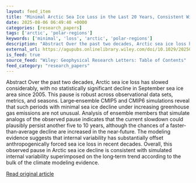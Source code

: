 ```yaml
---
layout: feed_item
title: "Minimal Arctic Sea Ice Loss in the Last 20 Years, Consistent With Internal Climate Variability"
date: 2025-08-06 06:49:40 +0000
categories: [research_papers]
tags: ['arctic', 'polar-regions']
keywords: ['minimal', 'loss', 'arctic', 'polar-regions']
description: "Abstract Over the past two decades, Arctic sea ice loss has slowed considerably, with no statistically significant decline in September sea ice area since 2005"
external_url: https://agupubs.onlinelibrary.wiley.com/doi/10.1029/2025GL116175?af=R
is_feed: true
source_feed: "Wiley: Geophysical Research Letters: Table of Contents"
feed_category: "research_papers"
---
```


Abstract Over the past two decades, Arctic sea ice loss has slowed considerably, with no statistically significant decline in September sea ice area since 2005. This pause is robust across observational data sets, metrics, and seasons. Large‐ensemble CMIP5 and CMIP6 simulations reveal that such periods with minimal sea ice decline under increasing greenhouse gas emissions are not unusual. Analysis of ensemble members that simulate analogs of the observed pause indicates that the current slowdown could plausibly persist another five to 10 years, although the chances of a faster‐than‐average decline are increased in the near‐future. The modeling evidence suggests that internal variability has substantially offset anthropogenically forced sea ice loss in recent decades. Overall, this observed pause in Arctic sea ice decline is consistent with simulated internal variability superimposed on the long‐term trend according to the bulk of the climate modeling evidence.

[Read original article](https://agupubs.onlinelibrary.wiley.com/doi/10.1029/2025GL116175?af=R)
